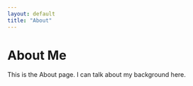 ```yaml
---
layout: default
title: "About"
---
```


# About Me

This is the About page. I can talk about my background here.
